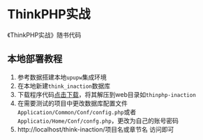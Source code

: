 # ThinkPHP实战
《ThinkPHP实战》随书代码
## 本地部署教程
1. 参考数据搭建本地`upupw`集成环境
2. 在本地新建`think_inaction`数据库
3. 下载程序代码[点击下载](https://github.com/xialeistudio/thinkphp-inaction/archive/master.zip)，将其解压到web目录如`thinphp-inaction`
4. 在需要测试的项目中更改数据库配置文件`Application/Common/Conf/config.php`或者`Applicatio/Home/Conf/confg.php`，更改为自己的账号密码
5. http://localhost/think-inaction/项目名或章节名 访问即可
